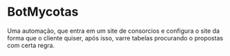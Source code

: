 # BotMycotas
 Uma automação, que entra em um site de consorcios e configura o site da forma que o cliente quiser, após isso, varre tabelas procurando o propostas com certa regra.
